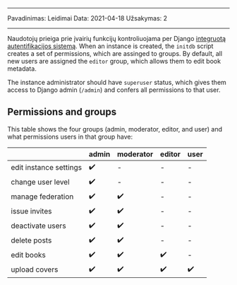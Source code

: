 - - -
Pavadinimas: Leidimai Data: 2021-04-18 Užsakymas: 2
- - -

Naudotojų prieiga prie įvairių funkcijų kontroliuojama per Django [integruotą autentifikacijos sistemą](https://docs.djangoproject.com/en/3.2/topics/auth/default/). When an instance is created, the `initdb` script creates a set of permissions, which are assinged to groups. By default, all new users are assigned the `editor` group, which allows them to edit book metadata.

The instance administrator should have `superuser` status, which gives them access to Django admin (`/admin`) and confers all permissions to that user.

## Permissions and groups
This table shows the four groups (admin, moderator, editor, and user) and what permissions users in that group have:

|                        | admin | moderator | editor | user |
| ---------------------- | ----- | --------- | ------ | ---- |
| edit instance settings | ✔️    | -         | -      | -    |
| change user level      | ✔️    | -         | -      | -    |
| manage federation      | ✔️    | ✔️        | -      | -    |
| issue invites          | ✔️    | ✔️        | -      | -    |
| deactivate users       | ✔️    | ✔️        | -      | -    |
| delete posts           | ✔️    | ✔️        | -      | -    |
| edit books             | ✔️    | ✔️        | ✔️     | -    |
 upload covers            |  ✔️    |     ✔️       |   ✔️     |  ✔️
